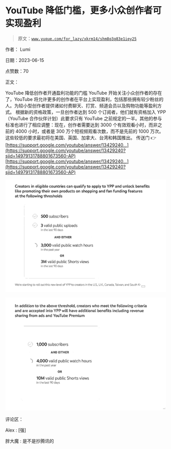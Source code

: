 # YouTube 降低门槛，更多小众创作者可实现盈利

> 原文：[`www.yuque.com/for_lazy/xkrm14/shm8q3q83e1iey25`](https://www.yuque.com/for_lazy/xkrm14/shm8q3q83e1iey25)

作者： Lumi

日期：2023-06-15

点赞数：70

正文：

YouTube 降低创作者开通盈利功能的门槛 YouTube 开始关注小众创作者的存在了，YouTube 将允许更多的创作者在平台上实现盈利，包括那些拥有较少粉丝的人。为较小型创作者提供诸如付费聊天、打赏、频道会员以及购物功能等盈利方式。 根据新的资格政策，一旦创作者达到 500 个订阅者，他们就有资格加入 YPP（YouTube 合作伙伴计划）此要求只有 YouTube 之前规定的一半。其他的参与标准也进行了相应调整：现在，创作者需要达到 3000 个有效观看小时，而非之前的 4000 小时，或者是 300 万个短视频观看次数，而不是先前的 1000 万次。这些较低的要求最初将在美国、英国、加拿大、台湾和韩国推出。 传送门 👉 [https://support.google.com/youtube/answer/13429240...](https://support.google.com/youtube/answer/13429240?sjid=14979131788801673560-AP) [https://support.google.com/youtube/answer/13429240...](https://support.google.com/youtube/answer/13429240?sjid=14979131788801673560-AP)

![](img/06acc151a1485a136fb6c480607218d9.png)

![](img/afac081ced6c9fb53bbfbc85c4a76d1d.png)

评论区：

Alex : [强]

胖大魔 : 是不是抄腾讯的

